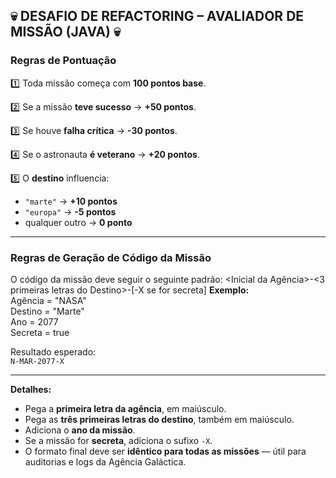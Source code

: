 ## 💀 DESAFIO DE REFACTORING – AVALIADOR DE MISSÃO (JAVA) 💀

### Regras de Pontuação

1️⃣ Toda missão começa com **100 pontos base**.

2️⃣ Se a missão **teve sucesso** → **+50 pontos**.

3️⃣ Se houve **falha crítica** → **-30 pontos**.

4️⃣ Se o astronauta **é veterano** → **+20 pontos**.

5️⃣ O **destino** influencia:
- `"marte"`  → **+10 pontos**
- `"europa"` → **-5 pontos**
- qualquer outro → **0 ponto**

---
### Regras de Geração de Código da Missão

O código da missão deve seguir o seguinte padrão:
<Inicial da Agência>-<3 primeiras letras do Destino>-<Ano>[-X se for secreta]
**Exemplo:**  
Agência = "NASA"  
Destino = "Marte"  
Ano = 2077  
Secreta = true

Resultado esperado:  
`N-MAR-2077-X`

---

**Detalhes:**
- Pega a **primeira letra da agência**, em maiúsculo.
- Pega as **três primeiras letras do destino**, também em maiúsculo.
- Adiciona o **ano da missão**.
- Se a missão for **secreta**, adiciona o sufixo `-X`.
- O formato final deve ser **idêntico para todas as missões** — útil para auditorias e logs da Agência Galáctica.